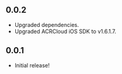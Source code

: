 ## 0.0.2

* Upgraded dependencies.
* Upgraded ACRCloud iOS SDK to v1.6.1.7.

## 0.0.1

* Initial release!
